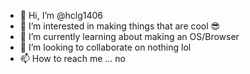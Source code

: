 - 👋 Hi, I’m @hclg1406
- 👀 I’m interested in making things that are cool 😎
- 🌱 I’m currently learning about making an OS/Browser
- 💞️ I’m looking to collaborate on nothing lol
- 📫 How to reach me ... no

<!---
hclg1406/hclg1406 is a ✨ special ✨ repository because its `README.md` (this file) appears on your GitHub profile.
You can click the Preview link to take a look at your changes.
--->
